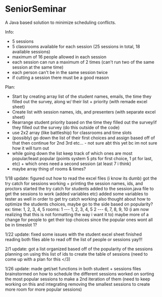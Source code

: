 # SeniorSeminar
A Java based solution to minimize scheduling conflicts.

Info:
- 5 sessions
- 5 classrooms available for each session (25 sessions in total, 18 available sessions)
- maximum of 16 people allowed in each session
- each session can run a maximum of 2 times (can't run two of the same session at the same time)
- each person can't be in the same session twice
- if cutting a session there must be a good reason

Plan:
- Start by creating array list of the student names, emails, the time they filled out the survey, along w/ their list + priority (with remade excel sheet)
- Create list with session names, ids, and presenters (with separate excel sheet)
- Rearrange student priority based on the time they filled out the survey/if they filled out the survey (do this outside of the code)
- use 2x2 array (like battleship) for classrooms and time slots
- (possibly) go down the list of their first choices and assign based off of that then continue for 2nd 3rd etc... - not sure abt this yet bc im not sure how it will turn out
- while going down the list keep track of which ones are most popular/least popular (points system 5 pts for first choice, 1 pt for last, etc) + which ones need a second session (at least 7 i think)
- maybe array thing of rooms & times?

1/18 update:
figured out how to read the excel files (i know its dumb)
got the try catch for sessions working + printing the session names, ids, and proctors
started the try catch for students
added to the session.java file to get the sessions to work (added variables etc)
added some variables to tester as well in order to get try catch working
also thought about how to optimize the students choices, maybe go to the side based on popularity? ex:
time: 1, 2, 3, 4, 5
rooms:
1 --- 1, 2, 3, 4, 5
2 --- 6, 7, 8, 9, 10
(i am now realizing that this is not formatting the way i want it to)
maybe more of a change for people to get their top choices since the popular ones wont all be in timeslot 1?

1/22 update:
fixed some issues with the student excel sheet
finished reading both files
able to read off the list of people or sessions
yay!!!

2/1 update:
got a list organized based off of the popularity of the sessions
planning on using this list of ids to create the table of sessions (need to come up with a plan for this </3)

1/26 update:
made get/set functions in both student + sessions files
brainstormed on how to schedule the different sessions
worked on sorting the most popular sessions to make a 2nd iteration of them (need to keep working on this and integrating removing the smallest sessions to create more room for more popular sessions)
